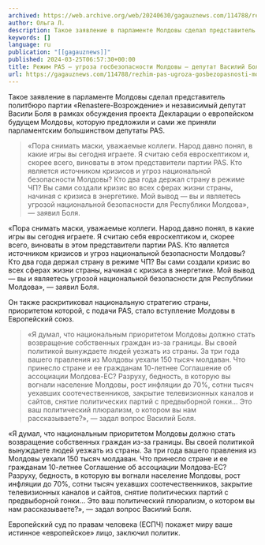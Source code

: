 ```yaml
---
archived: https://web.archive.org/web/20240630/gagauznews.com/114788/rezhim-pas-ugroza-gosbezopasnosti-moldovy-deputat-vasilij-bolya.html
author: Ольга Л.
description: Такое заявление в парламенте Молдовы сделал представитель политбюро партии «Renastere-Возрождение» и независимый депутат Васили Боля в рамках обсуждения проекта Декларации о европейском будущем Молдовы, которую предложили и сами же приняли парламентским большинством депутаты PAS. «Пора снимать маски, уважаемые коллеги. Народ давно понял, в какие игры вы сегодня играете. Я считаю себя евроскептиком и, скорее всего, виноваты в этом представители партии PAS. Кто является источником кризисов и угроз национальной безопасности Молдовы? Кто два года держал страну в режиме ЧП? Вы сами создали кризис во всех сферах жизни страны, начиная с кризиса в энергетике. Мой вывод — вы и являетесь угрозой национальной […]
keywords: []
language: ru
publication: "[[gagauznews]]"
published: 2024-03-25T06:57:30+00:00
title: Режим PAS — угроза госбезопасности Молдовы — депутат Василий Боля
url: https://gagauznews.com/114788/rezhim-pas-ugroza-gosbezopasnosti-moldovy-deputat-vasilij-bolya.html
---
```


Такое заявление в парламенте Молдовы сделал представитель политбюро партии «Renastere-Возрождение» и независимый депутат Васили Боля в рамках обсуждения проекта Декларации о европейском будущем Молдовы, которую предложили и сами же приняли парламентским большинством депутаты PAS.

> «Пора снимать маски, уважаемые коллеги. Народ давно понял, в какие игры вы сегодня играете. Я считаю себя евроскептиком и, скорее всего, виноваты в этом представители партии PAS. Кто является источником кризисов и угроз национальной безопасности Молдовы? Кто два года держал страну в режиме ЧП? Вы сами создали кризис во всех сферах жизни страны, начиная с кризиса в энергетике. Мой вывод — вы и являетесь угрозой национальной безопасности для Республики Молдова», — заявил Боля.

«Пора снимать маски, уважаемые коллеги. Народ давно понял, в какие игры вы сегодня играете. Я считаю себя евроскептиком и, скорее всего, виноваты в этом представители партии PAS. Кто является источником кризисов и угроз национальной безопасности Молдовы? Кто два года держал страну в режиме ЧП? Вы сами создали кризис во всех сферах жизни страны, начиная с кризиса в энергетике. Мой вывод — вы и являетесь угрозой национальной безопасности для Республики Молдова», — заявил Боля.

Он также раскритиковал национальную стратегию страны, приоритетом которой, с подачи PAS, стало вступление Молдовы в Европейский союз.

> «Я думал, что национальным приоритетом Молдовы должно стать возвращение собственных граждан из-за границы. Вы своей политикой вынуждаете людей уезжать из страны. За три года вашего правления из Молдовы уехали 150 тысяч молдаван.
> Что принесло стране и ее гражданам 10-летнее Соглашение об ассоциации Молдова-ЕС? Разруху, бедность, в которую вы вогнали население Молдовы, рост инфляции до 70%, сотни тысяч уехавших соотечественников, закрытие телевизионных каналов и сайтов, снятие политических партий с предвыборной гонки… Это ваш политический плюрализм, о котором вы нам рассказываете?», — задал вопрос Василий Боля.

«Я думал, что национальным приоритетом Молдовы должно стать возвращение собственных граждан из-за границы. Вы своей политикой вынуждаете людей уезжать из страны. За три года вашего правления из Молдовы уехали 150 тысяч молдаван.
Что принесло стране и ее гражданам 10-летнее Соглашение об ассоциации Молдова-ЕС? Разруху, бедность, в которую вы вогнали население Молдовы, рост инфляции до 70%, сотни тысяч уехавших соотечественников, закрытие телевизионных каналов и сайтов, снятие политических партий с предвыборной гонки… Это ваш политический плюрализм, о котором вы нам рассказываете?», — задал вопрос Василий Боля.

Европейский суд по правам человека (ЕСПЧ) покажет миру ваше истинное «европейское» лицо, заключил политик.